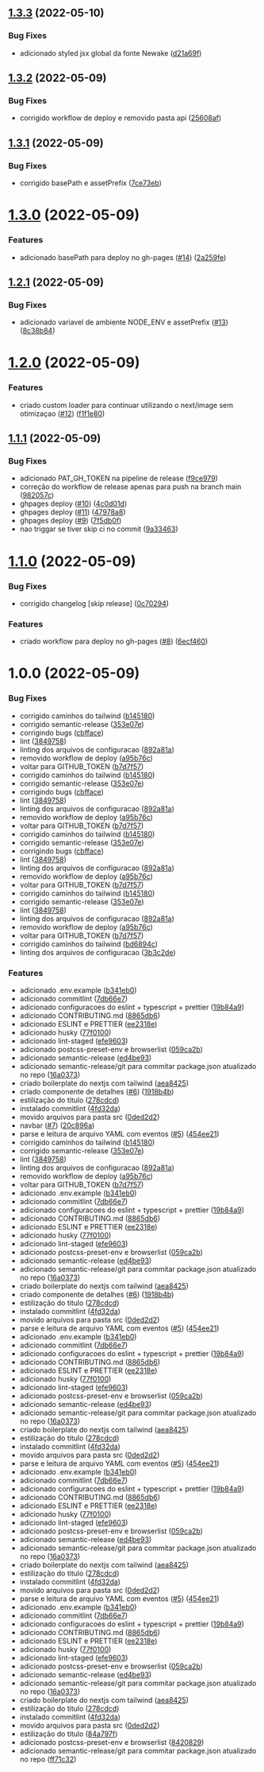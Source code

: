 ## [1.3.3](https://github.com/1mamute/gigs/compare/v1.3.2...v1.3.3) (2022-05-10)


### Bug Fixes

* adicionado styled jsx global da fonte Newake ([d21a69f](https://github.com/1mamute/gigs/commit/d21a69fa327378db5245bef898c865e8388a04b4))

## [1.3.2](https://github.com/1mamute/gigs/compare/v1.3.1...v1.3.2) (2022-05-09)


### Bug Fixes

* corrigido workflow de deploy e removido pasta api ([25608af](https://github.com/1mamute/gigs/commit/25608af465268e3a1674a8e23d05abce40dc0270))

## [1.3.1](https://github.com/1mamute/gigs/compare/v1.3.0...v1.3.1) (2022-05-09)


### Bug Fixes

* corrigido basePath e assetPrefix ([7ce73eb](https://github.com/1mamute/gigs/commit/7ce73eb25b5bccb98f73a8cfceda105f644e8bee))

# [1.3.0](https://github.com/1mamute/gigs/compare/v1.2.1...v1.3.0) (2022-05-09)


### Features

* adicionado basePath para deploy no gh-pages ([#14](https://github.com/1mamute/gigs/issues/14)) ([2a259fe](https://github.com/1mamute/gigs/commit/2a259fe6ed3294384aabfc694756d34c04651ea9))

## [1.2.1](https://github.com/1mamute/gigs/compare/v1.2.0...v1.2.1) (2022-05-09)


### Bug Fixes

* adicionado variavel de ambiente NODE_ENV e assetPrefix ([#13](https://github.com/1mamute/gigs/issues/13)) ([8c38b84](https://github.com/1mamute/gigs/commit/8c38b848ce00eeb66c9fd4bd1f155d5021474071))

# [1.2.0](https://github.com/1mamute/gigs/compare/v1.1.1...v1.2.0) (2022-05-09)


### Features

* criado custom loader para continuar utilizando o next/image sem otimizaçao ([#12](https://github.com/1mamute/gigs/issues/12)) ([f1f1e80](https://github.com/1mamute/gigs/commit/f1f1e80b69c88d256a5786382a3b155ef9c45d50))

## [1.1.1](https://github.com/1mamute/gigs/compare/v1.1.0...v1.1.1) (2022-05-09)


### Bug Fixes

* adicionado PAT_GH_TOKEN na pipeline de release ([f9ce979](https://github.com/1mamute/gigs/commit/f9ce979f9cf50e41405b5c714e73e363b0970627))
* correção do workflow de release apenas para push na branch main ([982057c](https://github.com/1mamute/gigs/commit/982057c144409b410bb16f837882b4e941176e14))
* ghpages deploy ([#10](https://github.com/1mamute/gigs/issues/10)) ([4c0d01d](https://github.com/1mamute/gigs/commit/4c0d01d627c5ae9d9837fdf6f6230f4000d97095))
* ghpages deploy ([#11](https://github.com/1mamute/gigs/issues/11)) ([47978a8](https://github.com/1mamute/gigs/commit/47978a8108aebf7c70fdfc169226173384934eaa))
* ghpages deploy ([#9](https://github.com/1mamute/gigs/issues/9)) ([7f5db0f](https://github.com/1mamute/gigs/commit/7f5db0f19a4d296447c9f661fd1ff031a13aa1a9))
* nao triggar se tiver skip ci no commit ([9a33463](https://github.com/1mamute/gigs/commit/9a33463bc2c684d0e17e758bb5c371a5b526ca2f))

# [1.1.0](https://github.com/1mamute/gigs/compare/v1.0.0...v1.1.0) (2022-05-09)


### Bug Fixes

* corrigido changelog [skip release] ([0c70294](https://github.com/1mamute/gigs/commit/0c70294b037891ebc24633e4eea986c586a8ecb4))


### Features

* criado workflow para deploy no gh-pages ([#8](https://github.com/1mamute/gigs/issues/8)) ([6ecf460](https://github.com/1mamute/gigs/commit/6ecf46032543f52ae4d0908b0682161891efc7a5))

# 1.0.0 (2022-05-09)


### Bug Fixes

* corrigido caminhos do tailwind ([b145180](https://github.com/1mamute/gigs/commit/b145180f47dd59a3ff5e3e8a5cf6aaa6bf92c910))
* corrigido semantic-release ([353e07e](https://github.com/1mamute/gigs/commit/353e07ec3f3f3b5eef831ba51665b160b295ffdb))
* corrigindo bugs ([cbfface](https://github.com/1mamute/gigs/commit/cbfface601ade2b9f2c41008f82a12e5a43436d6))
* lint ([3849758](https://github.com/1mamute/gigs/commit/3849758c0b2e2a538f896f51cb5c8a39524b57d2))
* linting dos arquivos de configuracao ([892a81a](https://github.com/1mamute/gigs/commit/892a81a0a81126415b784334c22c69915926444a))
* removido workflow de deploy ([a95b76c](https://github.com/1mamute/gigs/commit/a95b76c99fe01b04aa6bcb00930337ca0d4308cb))
* voltar para GITHUB_TOKEN ([b7d7f57](https://github.com/1mamute/gigs/commit/b7d7f57171cd4f13e7084c89cb9274a3467114ce))
* corrigido caminhos do tailwind ([b145180](https://github.com/1mamute/gigs/commit/b145180f47dd59a3ff5e3e8a5cf6aaa6bf92c910))
* corrigido semantic-release ([353e07e](https://github.com/1mamute/gigs/commit/353e07ec3f3f3b5eef831ba51665b160b295ffdb))
* corrigindo bugs ([cbfface](https://github.com/1mamute/gigs/commit/cbfface601ade2b9f2c41008f82a12e5a43436d6))
* lint ([3849758](https://github.com/1mamute/gigs/commit/3849758c0b2e2a538f896f51cb5c8a39524b57d2))
* linting dos arquivos de configuracao ([892a81a](https://github.com/1mamute/gigs/commit/892a81a0a81126415b784334c22c69915926444a))
* removido workflow de deploy ([a95b76c](https://github.com/1mamute/gigs/commit/a95b76c99fe01b04aa6bcb00930337ca0d4308cb))
* voltar para GITHUB_TOKEN ([b7d7f57](https://github.com/1mamute/gigs/commit/b7d7f57171cd4f13e7084c89cb9274a3467114ce))
* corrigido caminhos do tailwind ([b145180](https://github.com/1mamute/gigs/commit/b145180f47dd59a3ff5e3e8a5cf6aaa6bf92c910))
* corrigido semantic-release ([353e07e](https://github.com/1mamute/gigs/commit/353e07ec3f3f3b5eef831ba51665b160b295ffdb))
* corrigindo bugs ([cbfface](https://github.com/1mamute/gigs/commit/cbfface601ade2b9f2c41008f82a12e5a43436d6))
* lint ([3849758](https://github.com/1mamute/gigs/commit/3849758c0b2e2a538f896f51cb5c8a39524b57d2))
* linting dos arquivos de configuracao ([892a81a](https://github.com/1mamute/gigs/commit/892a81a0a81126415b784334c22c69915926444a))
* removido workflow de deploy ([a95b76c](https://github.com/1mamute/gigs/commit/a95b76c99fe01b04aa6bcb00930337ca0d4308cb))
* voltar para GITHUB_TOKEN ([b7d7f57](https://github.com/1mamute/gigs/commit/b7d7f57171cd4f13e7084c89cb9274a3467114ce))
* corrigido caminhos do tailwind ([b145180](https://github.com/1mamute/gigs/commit/b145180f47dd59a3ff5e3e8a5cf6aaa6bf92c910))
* corrigido semantic-release ([353e07e](https://github.com/1mamute/gigs/commit/353e07ec3f3f3b5eef831ba51665b160b295ffdb))
* lint ([3849758](https://github.com/1mamute/gigs/commit/3849758c0b2e2a538f896f51cb5c8a39524b57d2))
* linting dos arquivos de configuracao ([892a81a](https://github.com/1mamute/gigs/commit/892a81a0a81126415b784334c22c69915926444a))
* removido workflow de deploy ([a95b76c](https://github.com/1mamute/gigs/commit/a95b76c99fe01b04aa6bcb00930337ca0d4308cb))
* voltar para GITHUB_TOKEN ([b7d7f57](https://github.com/1mamute/gigs/commit/b7d7f57171cd4f13e7084c89cb9274a3467114ce))
* corrigido caminhos do tailwind ([bd6894c](https://github.com/1mamute/gigs/commit/bd6894c36b1ef5c9c1cd8ed1fdb1cf841e5adc4f))
* linting dos arquivos de configuracao ([3b3c2de](https://github.com/1mamute/gigs/commit/3b3c2def25830d826b39243d5d1ca4c5f33d769d))
### Features

* adicionado .env.example ([b341eb0](https://github.com/1mamute/gigs/commit/b341eb094ddb1c42b13480927aed093fe119de7d))
* adicionado commitlint ([7db66e7](https://github.com/1mamute/gigs/commit/7db66e75e5850524b7500cf197e3d6ccc302492f))
* adicionado configuracoes do eslint + typescript + prettier ([19b84a9](https://github.com/1mamute/gigs/commit/19b84a9db63938afb4f0f5bec714fdcab4fee581))
* adicionado CONTRIBUTING.md ([8865db6](https://github.com/1mamute/gigs/commit/8865db6c49b70c3b7edf9a3420fa0fb472d6654f))
* adicionado ESLINT e PRETTIER ([ee2318e](https://github.com/1mamute/gigs/commit/ee2318e193efed23f856e7bee73c6fd636c7f6f3))
* adicionado husky ([77f0100](https://github.com/1mamute/gigs/commit/77f01000f8fd28d0819a0eaf8c40e8887465a50c))
* adicionado lint-staged ([efe9603](https://github.com/1mamute/gigs/commit/efe96039b277a732243d38a16343e8a21db3d06a))
* adicionado postcss-preset-env e browserlist ([059ca2b](https://github.com/1mamute/gigs/commit/059ca2b5ca4d8a51cad7cfbc07acc60cde4b50a1))
* adicionado semantic-release ([ed4be93](https://github.com/1mamute/gigs/commit/ed4be933e36661fce08fc297e5a09d48b7c18821))
* adicionado semantic-release/git para commitar package.json atualizado no repo ([16a0373](https://github.com/1mamute/gigs/commit/16a03731d5cdba8613b82084f8c9dfc852f7c619))
* criado boilerplate do nextjs com tailwind ([aea8425](https://github.com/1mamute/gigs/commit/aea84252aa12625522e7ac53405dc9c27c63b883))
* criado componente de detalhes ([#6](https://github.com/1mamute/gigs/issues/6)) ([1918b4b](https://github.com/1mamute/gigs/commit/1918b4bc0fd05e9e3a88ea677b37ce63c4865a1f))
* estilização do titulo ([278cdcd](https://github.com/1mamute/gigs/commit/278cdcd99b0ed3418c9529a8256abe536a0ef113))
* instalado commitlint ([4fd32da](https://github.com/1mamute/gigs/commit/4fd32da9f0d78345bfaad59abe14ea442128467b))
* movido arquivos para pasta src ([0ded2d2](https://github.com/1mamute/gigs/commit/0ded2d27cad7d1ba4e8a8391303e4a1bc4d7e711))
* navbar ([#7](https://github.com/1mamute/gigs/issues/7)) ([20c896a](https://github.com/1mamute/gigs/commit/20c896a6be3ea8e11bd37d1f1c1abd957bd1841b))
* parse e leitura de arquivo YAML com eventos ([#5](https://github.com/1mamute/gigs/issues/5)) ([454ee21](https://github.com/1mamute/gigs/commit/454ee2103155eaa449f45aa9655b7e834fadb7f0))
* corrigido caminhos do tailwind ([b145180](https://github.com/1mamute/gigs/commit/b145180f47dd59a3ff5e3e8a5cf6aaa6bf92c910))
* corrigido semantic-release ([353e07e](https://github.com/1mamute/gigs/commit/353e07ec3f3f3b5eef831ba51665b160b295ffdb))
* lint ([3849758](https://github.com/1mamute/gigs/commit/3849758c0b2e2a538f896f51cb5c8a39524b57d2))
* linting dos arquivos de configuracao ([892a81a](https://github.com/1mamute/gigs/commit/892a81a0a81126415b784334c22c69915926444a))
* removido workflow de deploy ([a95b76c](https://github.com/1mamute/gigs/commit/a95b76c99fe01b04aa6bcb00930337ca0d4308cb))
* voltar para GITHUB_TOKEN ([b7d7f57](https://github.com/1mamute/gigs/commit/b7d7f57171cd4f13e7084c89cb9274a3467114ce))
* adicionado .env.example ([b341eb0](https://github.com/1mamute/gigs/commit/b341eb094ddb1c42b13480927aed093fe119de7d))
* adicionado commitlint ([7db66e7](https://github.com/1mamute/gigs/commit/7db66e75e5850524b7500cf197e3d6ccc302492f))
* adicionado configuracoes do eslint + typescript + prettier ([19b84a9](https://github.com/1mamute/gigs/commit/19b84a9db63938afb4f0f5bec714fdcab4fee581))
* adicionado CONTRIBUTING.md ([8865db6](https://github.com/1mamute/gigs/commit/8865db6c49b70c3b7edf9a3420fa0fb472d6654f))
* adicionado ESLINT e PRETTIER ([ee2318e](https://github.com/1mamute/gigs/commit/ee2318e193efed23f856e7bee73c6fd636c7f6f3))
* adicionado husky ([77f0100](https://github.com/1mamute/gigs/commit/77f01000f8fd28d0819a0eaf8c40e8887465a50c))
* adicionado lint-staged ([efe9603](https://github.com/1mamute/gigs/commit/efe96039b277a732243d38a16343e8a21db3d06a))
* adicionado postcss-preset-env e browserlist ([059ca2b](https://github.com/1mamute/gigs/commit/059ca2b5ca4d8a51cad7cfbc07acc60cde4b50a1))
* adicionado semantic-release ([ed4be93](https://github.com/1mamute/gigs/commit/ed4be933e36661fce08fc297e5a09d48b7c18821))
* adicionado semantic-release/git para commitar package.json atualizado no repo ([16a0373](https://github.com/1mamute/gigs/commit/16a03731d5cdba8613b82084f8c9dfc852f7c619))
* criado boilerplate do nextjs com tailwind ([aea8425](https://github.com/1mamute/gigs/commit/aea84252aa12625522e7ac53405dc9c27c63b883))
* criado componente de detalhes ([#6](https://github.com/1mamute/gigs/issues/6)) ([1918b4b](https://github.com/1mamute/gigs/commit/1918b4bc0fd05e9e3a88ea677b37ce63c4865a1f))
* estilização do titulo ([278cdcd](https://github.com/1mamute/gigs/commit/278cdcd99b0ed3418c9529a8256abe536a0ef113))
* instalado commitlint ([4fd32da](https://github.com/1mamute/gigs/commit/4fd32da9f0d78345bfaad59abe14ea442128467b))
* movido arquivos para pasta src ([0ded2d2](https://github.com/1mamute/gigs/commit/0ded2d27cad7d1ba4e8a8391303e4a1bc4d7e711))
* parse e leitura de arquivo YAML com eventos ([#5](https://github.com/1mamute/gigs/issues/5)) ([454ee21](https://github.com/1mamute/gigs/commit/454ee2103155eaa449f45aa9655b7e834fadb7f0))
* adicionado .env.example ([b341eb0](https://github.com/1mamute/gigs/commit/b341eb094ddb1c42b13480927aed093fe119de7d))
* adicionado commitlint ([7db66e7](https://github.com/1mamute/gigs/commit/7db66e75e5850524b7500cf197e3d6ccc302492f))
* adicionado configuracoes do eslint + typescript + prettier ([19b84a9](https://github.com/1mamute/gigs/commit/19b84a9db63938afb4f0f5bec714fdcab4fee581))
* adicionado CONTRIBUTING.md ([8865db6](https://github.com/1mamute/gigs/commit/8865db6c49b70c3b7edf9a3420fa0fb472d6654f))
* adicionado ESLINT e PRETTIER ([ee2318e](https://github.com/1mamute/gigs/commit/ee2318e193efed23f856e7bee73c6fd636c7f6f3))
* adicionado husky ([77f0100](https://github.com/1mamute/gigs/commit/77f01000f8fd28d0819a0eaf8c40e8887465a50c))
* adicionado lint-staged ([efe9603](https://github.com/1mamute/gigs/commit/efe96039b277a732243d38a16343e8a21db3d06a))
* adicionado postcss-preset-env e browserlist ([059ca2b](https://github.com/1mamute/gigs/commit/059ca2b5ca4d8a51cad7cfbc07acc60cde4b50a1))
* adicionado semantic-release ([ed4be93](https://github.com/1mamute/gigs/commit/ed4be933e36661fce08fc297e5a09d48b7c18821))
* adicionado semantic-release/git para commitar package.json atualizado no repo ([16a0373](https://github.com/1mamute/gigs/commit/16a03731d5cdba8613b82084f8c9dfc852f7c619))
* criado boilerplate do nextjs com tailwind ([aea8425](https://github.com/1mamute/gigs/commit/aea84252aa12625522e7ac53405dc9c27c63b883))
* estilização do titulo ([278cdcd](https://github.com/1mamute/gigs/commit/278cdcd99b0ed3418c9529a8256abe536a0ef113))
* instalado commitlint ([4fd32da](https://github.com/1mamute/gigs/commit/4fd32da9f0d78345bfaad59abe14ea442128467b))
* movido arquivos para pasta src ([0ded2d2](https://github.com/1mamute/gigs/commit/0ded2d27cad7d1ba4e8a8391303e4a1bc4d7e711))
* parse e leitura de arquivo YAML com eventos ([#5](https://github.com/1mamute/gigs/issues/5)) ([454ee21](https://github.com/1mamute/gigs/commit/454ee2103155eaa449f45aa9655b7e834fadb7f0))
* adicionado .env.example ([b341eb0](https://github.com/1mamute/gigs/commit/b341eb094ddb1c42b13480927aed093fe119de7d))
* adicionado commitlint ([7db66e7](https://github.com/1mamute/gigs/commit/7db66e75e5850524b7500cf197e3d6ccc302492f))
* adicionado configuracoes do eslint + typescript + prettier ([19b84a9](https://github.com/1mamute/gigs/commit/19b84a9db63938afb4f0f5bec714fdcab4fee581))
* adicionado CONTRIBUTING.md ([8865db6](https://github.com/1mamute/gigs/commit/8865db6c49b70c3b7edf9a3420fa0fb472d6654f))
* adicionado ESLINT e PRETTIER ([ee2318e](https://github.com/1mamute/gigs/commit/ee2318e193efed23f856e7bee73c6fd636c7f6f3))
* adicionado husky ([77f0100](https://github.com/1mamute/gigs/commit/77f01000f8fd28d0819a0eaf8c40e8887465a50c))
* adicionado lint-staged ([efe9603](https://github.com/1mamute/gigs/commit/efe96039b277a732243d38a16343e8a21db3d06a))
* adicionado postcss-preset-env e browserlist ([059ca2b](https://github.com/1mamute/gigs/commit/059ca2b5ca4d8a51cad7cfbc07acc60cde4b50a1))
* adicionado semantic-release ([ed4be93](https://github.com/1mamute/gigs/commit/ed4be933e36661fce08fc297e5a09d48b7c18821))
* adicionado semantic-release/git para commitar package.json atualizado no repo ([16a0373](https://github.com/1mamute/gigs/commit/16a03731d5cdba8613b82084f8c9dfc852f7c619))
* criado boilerplate do nextjs com tailwind ([aea8425](https://github.com/1mamute/gigs/commit/aea84252aa12625522e7ac53405dc9c27c63b883))
* estilização do titulo ([278cdcd](https://github.com/1mamute/gigs/commit/278cdcd99b0ed3418c9529a8256abe536a0ef113))
* instalado commitlint ([4fd32da](https://github.com/1mamute/gigs/commit/4fd32da9f0d78345bfaad59abe14ea442128467b))
* movido arquivos para pasta src ([0ded2d2](https://github.com/1mamute/gigs/commit/0ded2d27cad7d1ba4e8a8391303e4a1bc4d7e711))
* parse e leitura de arquivo YAML com eventos ([#5](https://github.com/1mamute/gigs/issues/5)) ([454ee21](https://github.com/1mamute/gigs/commit/454ee2103155eaa449f45aa9655b7e834fadb7f0))
* adicionado .env.example ([b341eb0](https://github.com/1mamute/gigs/commit/b341eb094ddb1c42b13480927aed093fe119de7d))
* adicionado commitlint ([7db66e7](https://github.com/1mamute/gigs/commit/7db66e75e5850524b7500cf197e3d6ccc302492f))
* adicionado configuracoes do eslint + typescript + prettier ([19b84a9](https://github.com/1mamute/gigs/commit/19b84a9db63938afb4f0f5bec714fdcab4fee581))
* adicionado CONTRIBUTING.md ([8865db6](https://github.com/1mamute/gigs/commit/8865db6c49b70c3b7edf9a3420fa0fb472d6654f))
* adicionado ESLINT e PRETTIER ([ee2318e](https://github.com/1mamute/gigs/commit/ee2318e193efed23f856e7bee73c6fd636c7f6f3))
* adicionado husky ([77f0100](https://github.com/1mamute/gigs/commit/77f01000f8fd28d0819a0eaf8c40e8887465a50c))
* adicionado lint-staged ([efe9603](https://github.com/1mamute/gigs/commit/efe96039b277a732243d38a16343e8a21db3d06a))
* adicionado postcss-preset-env e browserlist ([059ca2b](https://github.com/1mamute/gigs/commit/059ca2b5ca4d8a51cad7cfbc07acc60cde4b50a1))
* adicionado semantic-release ([ed4be93](https://github.com/1mamute/gigs/commit/ed4be933e36661fce08fc297e5a09d48b7c18821))
* adicionado semantic-release/git para commitar package.json atualizado no repo ([16a0373](https://github.com/1mamute/gigs/commit/16a03731d5cdba8613b82084f8c9dfc852f7c619))
* criado boilerplate do nextjs com tailwind ([aea8425](https://github.com/1mamute/gigs/commit/aea84252aa12625522e7ac53405dc9c27c63b883))
* estilização do titulo ([278cdcd](https://github.com/1mamute/gigs/commit/278cdcd99b0ed3418c9529a8256abe536a0ef113))
* instalado commitlint ([4fd32da](https://github.com/1mamute/gigs/commit/4fd32da9f0d78345bfaad59abe14ea442128467b))
* movido arquivos para pasta src ([0ded2d2](https://github.com/1mamute/gigs/commit/0ded2d27cad7d1ba4e8a8391303e4a1bc4d7e711))
* estilização do titulo ([84a797f](https://github.com/1mamute/gigs/commit/84a797fce8ef0176fc625026e37a6da612844db9))
* adicionado postcss-preset-env e browserlist ([8420829](https://github.com/1mamute/gigs/commit/8420829087bb81d2a7d25ace98ca09170312b680))
* adicionado semantic-release/git para commitar package.json atualizado no repo ([ff71c32](https://github.com/1mamute/gigs/commit/ff71c32e34211cadc1ca6f18415eae09537dc9ce))

